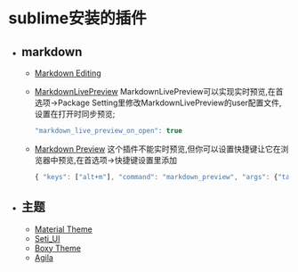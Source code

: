 # sublime安装的插件

- ## markdown
    + [Markdown Editing](https://github.com/SublimeText-Markdown/MarkdownEditing)
    + [MarkdownLivePreview](https://github.com/math2001/MarkdownLivePreview)
        MarkdownLivePreview可以实现实时预览,在首选项->Package Setting里修改MarkdownLivePreview的user配置文件,设置在打开时同步预览;

        ```javascript
        "markdown_live_preview_on_open": true
        ```
    + [Markdown Preview]()
        这个插件不能实时预览,但你可以设置快捷键让它在浏览器中预览,在首选项->快捷键设置里添加

        ```javascript
        { "keys": ["alt+m"], "command": "markdown_preview", "args": {"target": "browser", "parser":"markdown"} },
        ```

- ## 主题
    + [Material Theme](https://github.com/equinusocio/material-theme)
    + [Seti_UI](https://github.com/ctf0/Seti_ST3)
    + [Boxy Theme](https://github.com/ihodev/sublime-boxy)
    + [Agila](https://github.com/arvi/Agila-Theme)


